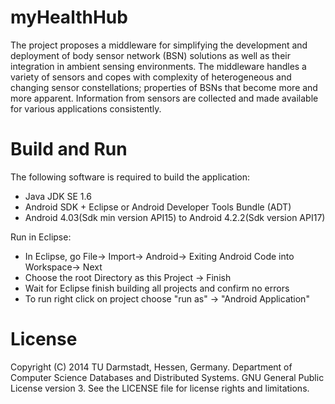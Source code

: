 myHealthHub
===========

The project proposes a middleware for simplifying the development and deployment of 
body sensor network (BSN) solutions as well as their integration in ambient sensing 
environments. The middleware handles a variety of sensors and copes with complexity
of heterogeneous and changing sensor constellations; properties of BSNs that become
more and more apparent. Information from sensors are collected and made available 
for various applications consistently.


Build and Run
==============

The following software is required to build the application:
- Java JDK SE 1.6
- Android SDK + Eclipse or Android Developer Tools Bundle (ADT) 
- Android 4.03(Sdk min version API15) to Android 4.2.2(Sdk version API17)
	
Run in Eclipse:
- In Eclipse, go File-> Import-> Android-> Exiting Android Code into Workspace-> Next
- Choose the root Directory as this Project -> Finish
- Wait for Eclipse finish building all projects and confirm no errors
- To run right click on project choose "run as" -> "Android Application"


License
==============

Copyright (C) 2014 TU Darmstadt, Hessen, Germany. Department of Computer Science Databases and Distributed Systems.
GNU General Public License version 3. See the LICENSE file for license rights and limitations.

